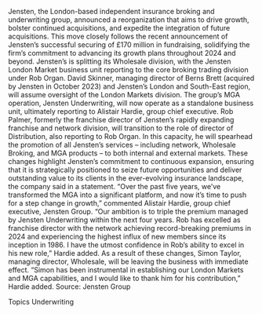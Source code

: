 Jensten, the London-based independent insurance broking and underwriting group, announced a reorganization that aims to drive growth, bolster continued acquisitions, and expedite the integration of future acquisitions.
This move closely follows the recent announcement of Jensten’s successful securing of £170 million in fundraising, solidifying the firm’s commitment to advancing its growth plans throughout 2024 and beyond.
Jensten’s is splitting its Wholesale division, with the Jensten London Market business unit reporting to the core broking trading division under Rob Organ. David Skinner, managing director of Berns Brett (acquired by Jensten in October 2023) and Jensten’s London and South-East region, will assume oversight of the London Markets division.
The group’s MGA operation, Jensten Underwriting, will now operate as a standalone business unit, ultimately reporting to Alistair Hardie, group chief executive.
Rob Palmer, formerly the franchise director of Jensten’s rapidly expanding franchise and network division, will transition to the role of director of Distribution, also reporting to Rob Organ. In this capacity, he will spearhead the promotion of all Jensten’s services – including network, Wholesale Broking, and MGA products – to both internal and external markets.
These changes highlight Jensten’s commitment to continuous expansion, ensuring that it is strategically positioned to seize future opportunities and deliver outstanding value to its clients in the ever-evolving insurance landscape, the company said in a statement.
“Over the past five years, we’ve transformed the MGA into a significant platform, and now it’s time to push for a step change in growth,” commented Alistair Hardie, group chief executive, Jensten Group.
“Our ambition is to triple the premium managed by Jensten Underwriting within the next four years. Rob has excelled as franchise director with the network achieving record-breaking premiums in 2024 and experiencing the highest influx of new members since its inception in 1986. I have the utmost confidence in Rob’s ability to excel in his new role,” Hardie added.
As a result of these changes, Simon Taylor, managing director, Wholesale, will be leaving the business with immediate effect.
“Simon has been instrumental in establishing our London Markets and MGA capabilities, and I would like to thank him for his contribution,” Hardie added.
Source: Jensten Group

Topics
Underwriting
